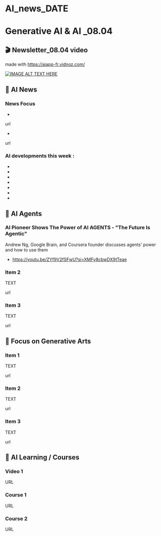 # AI_news_DATE

# Generative AI & AI _08.04

## 🎬 Newsletter_08.04 video 
made with https://aiapp-fr.vidnoz.com/

[![IMAGE ALT TEXT HERE](https://img.youtube.com/vi/5BPlf4jZnpw/0.jpg)](https://www.youtube.com/watch?v=5BPlf4jZnpw)


## 🚀  AI News 

### News Focus  
- 
url

- 
url 


### AI developments this week :
- 
- 
- 
- 
- 
- 
- 


## 🎯  AI Agents 

### AI Pioneer Shows The Power of AI AGENTS - "The Future Is Agentic"
Andrew Ng, Google Brain, and Coursera founder discusses agents' power and how to use them 
- https://youtu.be/ZYf9V2fSFwU?si=XMFy8cbwDX9tTeae

### Item 2 

TEXT 

url 

### Item 3 

TEXT 

url 


## 🎯 Focus on Generative Arts 

### Item 1 

TEXT 

url 


### Item 2 

TEXT 

url 


### Item 3 

TEXT 

url 



## 📖 AI Learning / Courses 

### Video 1 
URL 


### Course 1 
URL 

### Course 2 
URL 

